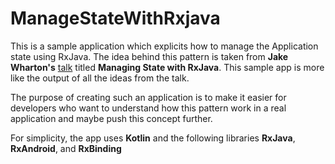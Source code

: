 # ManageStateWithRxjava
This is a sample application which explicits how to manage the Application state using RxJava. The idea behind this pattern is taken from **Jake Wharton's** [talk](https://www.youtube.com/watch?v=0IKHxjkgop4) titled **Managing State with RxJava**. This sample app is more like the output of all the ideas from the talk.

The purpose of creating such an application is to make it easier for developers who want to understand how this pattern work in a real application and maybe push this concept further.

For simplicity, the app uses **Kotlin** and the following libraries **RxJava**, **RxAndroid**, and **RxBinding**
